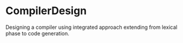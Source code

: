 # CompilerDesign
Designing a compiler using integrated approach extending from lexical phase to code generation.
